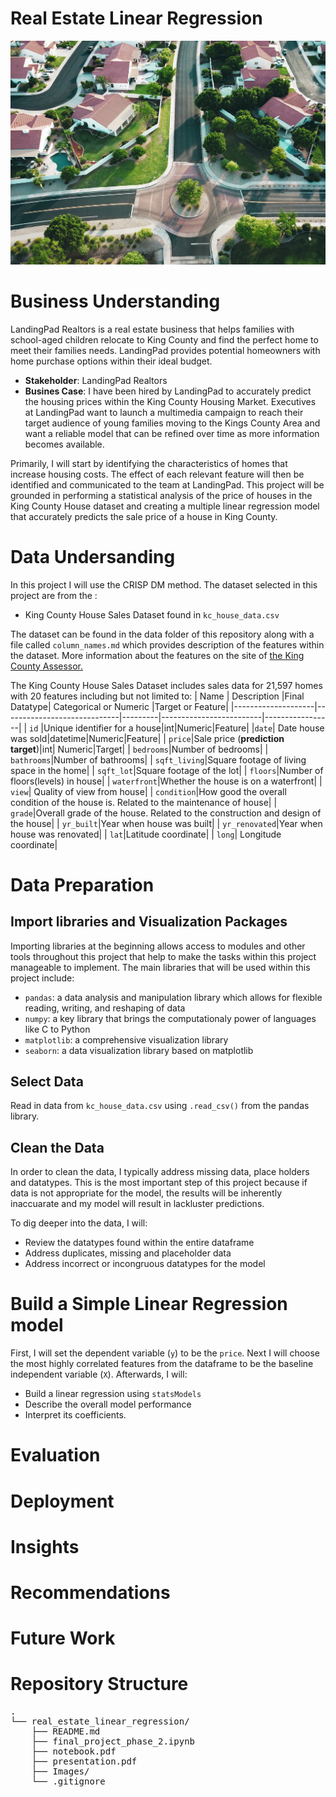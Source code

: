 # Real Estate Linear Regression
![Image by Avi Waxman on Unsplash](Images/avi-waxman-f9qZuKoZYoY-unsplash.jpg)

# Business Understanding
LandingPad Realtors is a real estate business that helps families with school-aged children relocate to King County and find the perfect home to meet their families needs. LandingPad provides potential homeowners with home purchase options within their ideal 
budget. 

* __Stakeholder__: LandingPad Realtors
* __Busines Case__: I have been hired by LandingPad to accurately predict the housing prices within the King County Housing Market. Executives at LandingPad want to launch a multimedia campaign to reach their target audience of young families moving to the Kings County Area and want a reliable model that can be refined over time as more information becomes available. 

Primarily, I will start by identifying the characteristics of homes that increase housing costs. The effect of each relevant feature will then be identified and communicated to the team at LandingPad. This project will be grounded in performing a statistical analysis of the price of houses in the King County House dataset and creating a multiple linear regression model that accurately predicts the sale price of a house in King County.


# Data Undersanding
In this project I will use the CRISP DM method. 
The dataset selected in this project are from the :

* King County House Sales Dataset found in <code>kc_house_data.csv</code>

The dataset can be found in the data folder of this repository along with a file called <code>column_names.md</code> which provides description of the features within the dataset. More information about the features on the site of [the King County Assessor.](https://info.kingcounty.gov/assessor/esales/Glossary.aspx?type=r)

The King County House Sales Dataset includes sales data for 21,597 homes with 20 features including but not limited to:
| Name               | Description                 |Final Datatype| Categorical or Numeric  |Target or Feature|
|--------------------|-----------------------------|---------|-------------------------|-----------------|
| <code>id</code>    |Unique identifier for a house|int|Numeric|Feature|
|<code>date</code>| Date house was sold|datetime|Numeric|Feature|
| <code>price</code>|Sale price (__prediction target__)|int| Numeric|Target|
| <code>bedrooms</code>|Number of bedrooms|
| <code>bathrooms</code>|Number of bathrooms|
| <code>sqft_living</code>|Square footage of living space in the home|
| <code>sqft_lot</code>|Square footage of the lot|
| <code>floors</code>|Number of floors(levels) in house|
| <code>waterfront</code>|Whether the house is on a waterfront|
| <code>view</code>|  Quality of view from house|
| <code>condition</code>|How good the overall condition of the house is. Related to the maintenance of house| 
| <code>grade</code>|Overall grade of the house. Related to the construction and design of the house|
| <code>yr_built</code>|Year when house was built|
| <code>yr_renovated</code>|Year when house was renovated|
| <code>lat</code>|Latitude coordinate|
| <code>long</code>| Longitude coordinate|

# Data Preparation
## Import libraries and Visualization Packages
Importing libraries at the beginning allows access to modules and other tools throughout this project that help to make the tasks within this project manageable to implement. The main libraries that will be used within this project include:

* <code>pandas</code>: a data analysis and manipulation library which allows for flexible reading, writing, and reshaping of data
* <code>numpy</code>: a key library that brings the computationaly power of languages like C to Python
* <code>matplotlib</code>: a comprehensive visualization library
* <code>seaborn</code>: a data visualization library based on matplotlib

## Select Data
Read in data from  <code>kc_house_data.csv</code> using <code>.read_csv()</code> from the pandas library.


## Clean the Data

In order to clean the data, I typically address missing data, place holders and datatypes. This is the most important step of this project because if data is not appropriate for the model, the results will be inherently inaccuarate and my model will result in lackluster predictions. 

To dig deeper into the data, I will:
* Review the datatypes found within the entire dataframe
* Address duplicates, missing and placeholder data
* Address incorrect or incongruous datatypes for the model

# Build a Simple Linear Regression model

First, I will set the dependent variable (<code>y</code>) to be the <code>price</code>.  Next I will choose the most highly correlated features from the dataframe to be the baseline independent variable (<code>X</code>). 
Afterwards, I will:
* Build a linear regression using <code>statsModels</code>
* Describe the overall model performance 
* Interpret its coefficients. 

# Evaluation


# Deployment

# Insights

# Recommendations

# Future Work

# Repository Structure
<pre>
.
└── real_estate_linear_regression/
    ├── README.md
    ├── final_project_phase_2.ipynb
    ├── notebook.pdf
    ├── presentation.pdf
    ├── Images/
    └── .gitignore
</pre>